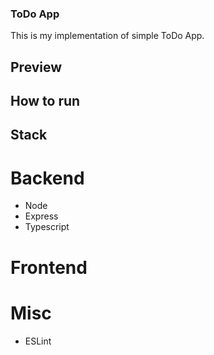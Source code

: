 ### ToDo App
This is my implementation of simple ToDo App.
## Preview
## How to run
## Stack
# Backend
- Node
- Express
- Typescript
# Frontend

# Misc
- ESLint